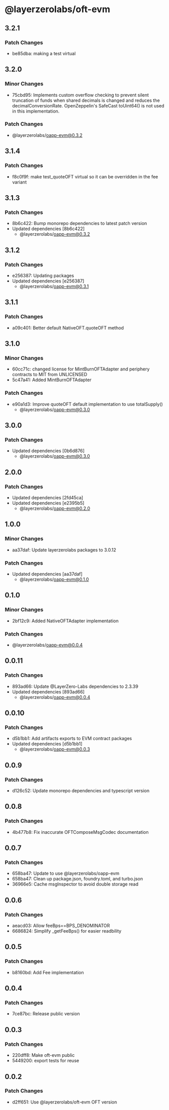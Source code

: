 # @layerzerolabs/oft-evm

## 3.2.1

### Patch Changes

- be85dba: making a test virtual

## 3.2.0

### Minor Changes

- 75cbd95: Implements custom overflow checking to prevent silent truncation of funds when shared decimals is changed and reduces the decimalConversionRate. OpenZeppelin's SafeCast toUint64() is not used in this implementation.

### Patch Changes

- @layerzerolabs/oapp-evm@0.3.2

## 3.1.4

### Patch Changes

- f8c0f9f: make test_quoteOFT virtual so it can be overridden in the fee variant

## 3.1.3

### Patch Changes

- 8b6c422: Bump monorepo dependencies to latest patch version
- Updated dependencies [8b6c422]
  - @layerzerolabs/oapp-evm@0.3.2

## 3.1.2

### Patch Changes

- e256387: Updating packages
- Updated dependencies [e256387]
  - @layerzerolabs/oapp-evm@0.3.1

## 3.1.1

### Patch Changes

- a09c401: Better default NativeOFT.quoteOFT method

## 3.1.0

### Minor Changes

- 60cc71c: changed license for MintBurnOFTAdapter and periphery contracts to MIT from UNLICENSED
- 5c47a41: Added MintBurnOFTAdapter

### Patch Changes

- e90a1d3: Improve quoteOFT default implementation to use totalSupply()
  - @layerzerolabs/oapp-evm@0.3.0

## 3.0.0

### Patch Changes

- Updated dependencies [0b6d876]
  - @layerzerolabs/oapp-evm@0.3.0

## 2.0.0

### Patch Changes

- Updated dependencies [2fd45ca]
- Updated dependencies [e2395b5]
  - @layerzerolabs/oapp-evm@0.2.0

## 1.0.0

### Minor Changes

- aa37daf: Update layerzerolabs packages to 3.0.12

### Patch Changes

- Updated dependencies [aa37daf]
  - @layerzerolabs/oapp-evm@0.1.0

## 0.1.0

### Minor Changes

- 2bf12c9: Added NativeOFTAdapter implementation

### Patch Changes

- @layerzerolabs/oapp-evm@0.0.4

## 0.0.11

### Patch Changes

- 893ad66: Update @LayerZero-Labs dependencies to 2.3.39
- Updated dependencies [893ad66]
  - @layerzerolabs/oapp-evm@0.0.4

## 0.0.10

### Patch Changes

- d5b1bb1: Add artifacts exports to EVM contract packages
- Updated dependencies [d5b1bb1]
  - @layerzerolabs/oapp-evm@0.0.3

## 0.0.9

### Patch Changes

- d126c52: Update monorepo dependencies and typescript version

## 0.0.8

### Patch Changes

- 4b477b8: Fix inaccurate OFTComposeMsgCodec documentation

## 0.0.7

### Patch Changes

- 658ba47: Update to use @layerzerolabs/oapp-evm
- 658ba47: Clean up package.json, foundry.toml, and turbo.json
- 36966e5: Cache msgInspector to avoid double storage read

## 0.0.6

### Patch Changes

- aeacd03: Allow feeBps==BPS_DENOMINATOR
- 6686824: Simplify \_getFeeBps() for easier readbility

## 0.0.5

### Patch Changes

- b8160bd: Add Fee implementation

## 0.0.4

### Patch Changes

- 7ce87bc: Release public version

## 0.0.3

### Patch Changes

- 220dff8: Make oft-evm public
- 5449200: export tests for reuse

## 0.0.2

### Patch Changes

- d2ff651: Use @layerzerolabs/oft-evm OFT version
